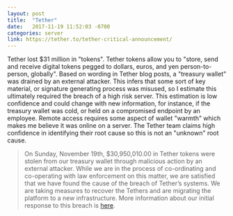 ```yaml
---
layout: post
title:  "Tether"
date:   2017-11-19 11:52:03 -0700
categories: server
link: https://tether.to/tether-critical-announcement/
---
```

Tether lost $31 million in "tokens". Tether tokens allow you to "store, send and receive digital tokens pegged to dollars, euros, and yen person-to-person, globally". Based on wording in Tether blog posts, a "treasury wallet" was drained by an external attacker. This infers that some sort of key material, or signature generating process was misused, so I estimate this ultimately required the breach of a high risk server. This estimation is low confidence and could change with new information, for instance, if the treasury wallet was cold, or held on a compromised endpoint by an employee. Remote access requires some aspect of wallet "warmth" which makes me believe it was online on a server. The Tether team claims high confidence in identifying their root cause so this is not an "unknown" root cause.

> On Sunday, November 19th, $30,950,010.00 in Tether tokens were stolen from our treasury wallet through malicious action by an external attacker. While we are in the process of co-ordinating and co-operating with law enforcement on this matter, we are satisfied that we have found the cause of the breach of Tether’s systems. We are taking measures to recover the Tethers and are migrating the platform to a new infrastructure. More information about our initial response to this breach is [here](https://tether.to/tether-critical-announcement/).
